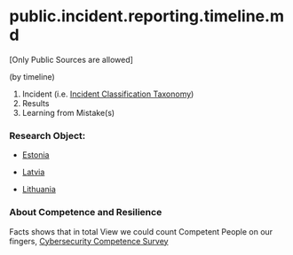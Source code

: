 # public.incident.reporting.timeline.md
[Only Public Sources are allowed]

(by timeline)
1. Incident (i.e. [Incident Classification Taxonomy](https://www.trusted-introducer.org/Incident-Classification-Taxonomy.pdf))
2. Results 
3. Learning from Mistake(s)


### Research Object:

* [Estonia](https://github.com/PolVilniusTech/public.incident.reporting.timeline.md/tree/main/timeline/Estonia.md)

* [Latvia](https://github.com/PolVilniusTech/public.incident.reporting.timeline.md/tree/main/timeline/Latvia.md)

* [Lithuania](https://github.com/PolVilniusTech/public.incident.reporting.timeline.md/tree/main/timeline/Lithuania.md)


### About Competence and Resilience

Facts shows that in total View we could count Competent People on our fingers, [Cybersecurity Competence Survey](https://ec.europa.eu/jrc/en/research-topic/cybersecurity/cybersecurity-competence-survey)
